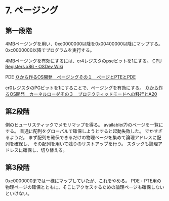 # 7. ページング

## 第一段階

4MBページングを用い、0xc0000000以降を0x00400000以降にマップする。
0xc0000000以降でプログラムを実行する。

4MBページングを有効にするには、cr4レジスタのpseビットを1にする。
[CPU Registers x86 - OSDev Wiki](https://wiki.osdev.org/CPU_Registers_x86)

PDE
[０から作るOS開発　ページングその１　ページとPTEとPDE](http://softwaretechnique.web.fc2.com/OS_Development/kernel_development07.html)

cr0レジスタのPGビットを1にすることで、ページングを有効にする。
[０から作るOS開発　カーネルローダその３　プロテクティッドモードへの移行とA20](http://softwaretechnique.web.fc2.com/OS_Development/kernel_loader3.html)

## 第2段階

例のヒューリスティックでメモリマップを得る。
available(7)のページを一覧にする。
普通に配列をグローバルで確保しようとすると起動失敗した。
でかすぎるようだ。
まず配列を確保できるだけの物理ページを集めて論理アドレスに配列を確保し、
その配列を用いて残りのリストアップを行う。
スタックも論理アドレスに確保し、切り替える。

## 第3段階

0xc0000000までは一様にマップしていたが、これをやめる。
PDE・PTE用の物理ページの確保とともに、そこにアクセスするための論理ページも確保しないといけない。

